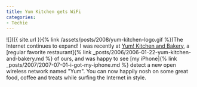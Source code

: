 ```yaml
---
title: Yum Kitchen gets WiFi
categories:
- Techie
---
```


![]({{ site.url }}{% link /assets/posts/2008/yum-kitchen-logo.gif %})The Internet continues to expand! I was recently at [Yum! Kitchen and Bakery](http://www.yumkitchen.com/), a [regular favorite restaurant]{% link _posts/2006/2006-01-22-yum-kitchen-and-bakery.md %} of ours, and was happy to see [my iPhone]{% link _posts/2007/2007-07-01-i-got-my-iphone.md %} detect a new open wireless network named "Yum".
You can now happily nosh on some great food, coffee and treats while surfing the Internet in style.
